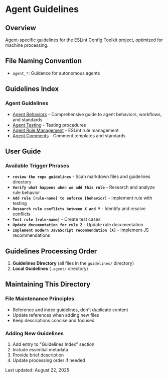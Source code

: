 # Agent Guidelines

## Overview

Agent-specific guidelines for the ESLint Config Toolkit project, optimized for machine processing.

## File Naming Convention

- `agent_*`: Guidance for autonomous agents

## Guidelines Index

### Agent Guidelines

- [Agent Behaviors](./agent_behaviors.md) - Comprehensive guide to agent behaviors, workflows, and standards
- [Agent Testing](./agent_testing.md) - Testing procedures
- [Agent Rule Management](./agent_rule_management.md) - ESLint rule management
- [Agent Comments](./agent_comments.md) - Comment templates and standards

## User Guide

### Available Trigger Phrases

- **`review the repo guidelines`** - Scan markdown files and guidelines directory
- **`Verify what happens when we add this rule`** - Research and analyze rule behavior
- **`Add rule [rule-name] to enforce [behavior]`** - Implement rule with testing
- **`Research rule conflicts between X and Y`** - Identify and resolve conflicts
- **`Test rule [rule-name]`** - Create test cases
- **`Update documentation for rule Z`** - Update rule documentation
- **`Implement modern JavaScript recommendation [X]`** - Implement JS recommendations

## Guidelines Processing Order

1. **Guidelines Directory** (all files in the `guidelines/` directory)
2. **Local Guidelines** (`.agent/` directory)

## Maintaining This Directory

### File Maintenance Principles
- Reference and index guidelines, don't duplicate content
- Update references when adding new files
- Keep descriptions concise and focused

### Adding New Guidelines
1. Add entry to "Guidelines Index" section
2. Include essential metadata
3. Provide brief description
4. Update processing order if needed

Last updated: August 22, 2025
